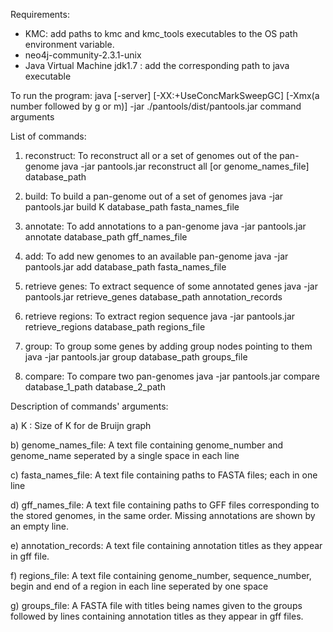 Requirements:

- KMC: add paths to kmc and kmc_tools executables to the OS path environment variable.
- neo4j-community-2.3.1-unix
- Java Virtual Machine jdk1.7 : add the corresponding path to java executable

To run the program:
java  [-server] [-XX:+UseConcMarkSweepGC]  [-Xmx(a number followed by g or m)] -jar ./pantools/dist/pantools.jar command arguments


List of commands:

1. reconstruct:
To reconstruct all or a set of genomes out of the pan-genome
java -jar pantools.jar reconstruct all [or genome_names_file] database_path

2. build:
To build a pan-genome out of a set of genomes
java -jar pantools.jar build K database_path fasta_names_file

3. annotate:
To add annotations to a pan-genome
java -jar pantools.jar annotate database_path gff_names_file

4. add:
To add new genomes to an available pan-genome
java -jar pantools.jar add database_path fasta_names_file

5. retrieve genes:
To extract sequence of some annotated genes
java -jar pantools.jar retrieve_genes database_path annotation_records

6. retrieve regions:
To extract region sequence
java -jar pantools.jar retrieve_regions database_path regions_file
        
7. group:
To group some genes by adding group nodes pointing to them
java -jar pantools.jar group database_path groups_file

8. compare:
To compare two pan-genomes
java -jar pantools.jar compare database_1_path database_2_path

Description of commands' arguments:

a) K :
Size of K for de Bruijn graph

b) genome_names_file:
A text file containing genome_number and genome_name seperated by a single space in each line

c) fasta_names_file:
A text file containing paths to FASTA files; each in one line

d) gff_names_file:
A text file containing paths to GFF files corresponding to the stored genomes,
in the same order. Missing annotations are shown by an empty line.

e) annotation_records:
A text file containing annotation titles as they appear in gff file.

f) regions_file:
A text file containing genome_number, sequence_number, begin and
end of a region in each line seperated by one space 

g) groups_file:
A FASTA file with titles being names given to the groups followed by lines containing annotation titles as they appear in gff files.
